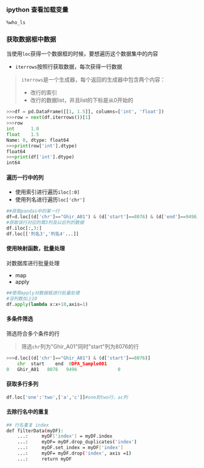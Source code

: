 ### ipython 查看加载变量

```bash
%who_ls
```



### 获取数据框中数据

当使用`loc`获得一个数据框的时候，要想遍历这个数据集中的内容

+ `iterrows`按照行获取数据，每次获得一行数据

> `iterrows`是一个生成器，每个返回的生成器中包含两个内容：
>
> + 改行的索引
> + 改行的数据list，并且list的下标是从0开始的

```python
>>>df = pd.DataFrame([[1, 1.5]], columns=['int', 'float'])
>>>row = next(df.iterrows())[1]
>>>row
int      1.0
float    1.5
Name: 0, dtype: float64
>>>print(row['int'].dtype)
float64
>>>print(df['int'].dtype)
int64
```

#### 遍历一行中的列

+ 使用索引进行遍历`iloc[:0]`
+ 使用列名进行遍历`loc['chr']`

```python
##获取pandas中的某一行
df=d.loc[(d['chr']=="Ghir_A01") & (d['start']==8076) & (d['end']==9496)]
#获取该行对应的第3列及以后列的数据
df.iloc[:,3:]
df.loc[['列名3','列名4'...]]
```

#### 使用映射函数，批量处理

对数据库进行批量处理

+ map
+ apply

```python
##使用apply对数据框进行批量处理
#没列数加上10
df.apply(lambda x:x+10,axis=1)
```

#### 多条件筛选

筛选符合多个条件的行

> 筛选`chr`列为"Ghir_A01"同时"start"列为8076的行

```python
>>>d.loc[(d['chr']=="Ghir_A01") & (d['start']==8076)]
	chr  start    end  0DPA_Sample001
0   Ghir_A01   8076   9496               0    
```

#### 获取多行多列

```python
df.loc['one':'two',['a','c']]#one到two行，ac列
```

#### 去除行名中的重复

```bash
## 行名重复 index
def filterData(myDF):
    ...:     myDF['index'] = myDF.index
    ...:     myDF= myDF.drop_duplicates('index')
    ...:     myDF.set_index = myDF['index']
    ...:     myDF= myDF.drop('index', axis =1)
    ...:     return myDF

```

